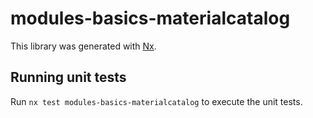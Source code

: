 # modules-basics-materialcatalog

This library was generated with [Nx](https://nx.dev).

## Running unit tests

Run `nx test modules-basics-materialcatalog` to execute the unit tests.
